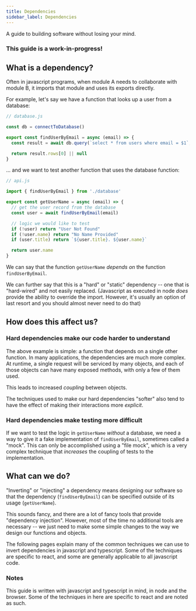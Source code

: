 ```yaml
---
title: Dependencies
sidebar_label: Dependencies
---
```


A guide to building software without losing your mind.

### This guide is a work-in-progress!


## What is a dependency?

Often in javascript programs, when module A needs to collaborate with module B, it imports that module and uses its exports directly.

For example, let's say we have a function that looks up a user from a database:

```javascript
// database.js

const db = connectToDatabase()

export const findUserByEmail = async (email) => {
  const result = await db.query(`select * from users where email = $1`, [email])

  return result.rows[0] || null
}
```

... and we want to test another function that uses the database function:

```javascript
// api.js

import { findUserByEmail } from './database'

export const getUserName = async (email) => {
  // get the user record from the database
  const user = await findUserByEmail(email)

  // logic we would like to test
  if (!user) return "User Not Found"
  if (!user.name) return "No Name Provided"
  if (user.title) return `${user.title}. ${user.name}`

  return user.name
}
```

We can say that the function `getUserName` *depends on* the function `findUserByEmail`.

We can further say that this is a "hard" or "static" dependency -- one that is "hard-wired" and not easily replaced. (Javascript as executed in node *does* provide the ability to override the import. However, it's usually an option of last resort and you should almost never need to do that)

## How does this affect us?

### Hard dependencies make our code harder to understand

The above example is simple: a function that depends on a single other function. In many applications, the dependencies are much more complex. At runtime, a single request will be serviced by many objects, and each of those objects can have many exposed methods, with only a few of them used. 

This leads to increased *coupling* between objects.

The techniques used to make our hard dependencies "softer" also tend to have the effect of making their interactions more *explicit*. 

### Hard dependencies make testing more difficult

If we want to test the logic in `getUserName` *without* a database, we need a way to give it a fake implementation of `findUserByEmail`, sometimes called a "mock". This can only be accomplished using a "file mock", which is a very complex technique that *increases* the coupling of tests to the implementation.

## What can we do?

"Inverting" or "injecting" a dependency means designing our software so that the dependency (`findUserByEmail`) can be specified outside of its usage (`getUserName`).

This sounds fancy, and there are a lot of fancy tools that provide "dependency injection".
However, most of the time no additional tools are necessary -- we just need to make some simple changes to the way we design our functions and objects.

The following pages explain many of the common techniques  we can use to invert dependencies in javascript and typescript. Some of the techniques are specific to react, and some are generally applicable to all javascript code.

### Notes

This guide is written with javascript and typescript in mind, in node and the browser. Some of the techniques in here are specific to react and are noted as such.

